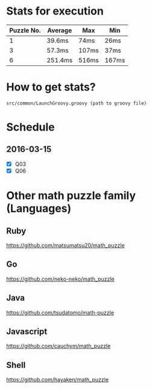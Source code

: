 # Stats for execution
|Puzzle No.|Average|Max |Min |
|----------|-------|----|----|
|1         |39.6ms |74ms|26ms|
|3         |57.3ms |107ms|37ms|
|6         |251.4ms|516ms|167ms|

# How to get stats?
`src/common/LaunchGroovy.groovy (path to groovy file)`

# Schedule
## 2016-03-15
 - [x] Q03
 - [x] Q06

# Other math puzzle family (Languages)
## Ruby
https://github.com/matsumatsu20/math_puzzle
## Go
https://github.com/neko-neko/math_puzzle
## Java
https://github.com/tsudatomo/math-puzzle
## Javascript
https://github.com/cauchym/math_puzzle
## Shell
https://github.com/hayaken/math_puzzle
